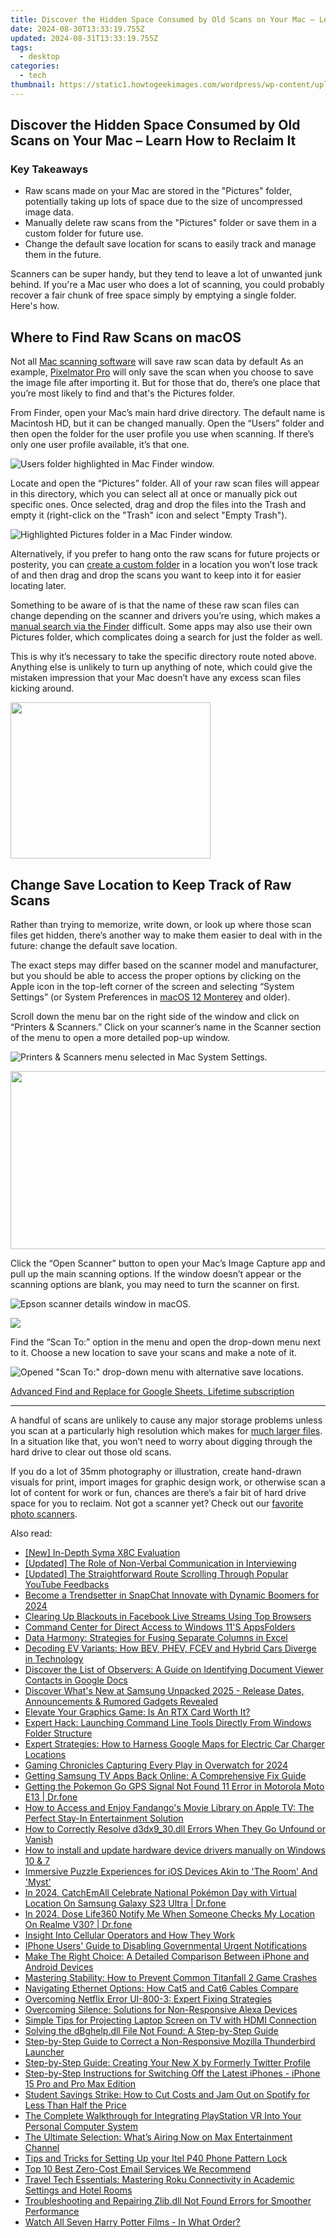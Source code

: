 ```yaml
---
title: Discover the Hidden Space Consumed by Old Scans on Your Mac – Learn How to Reclaim It
date: 2024-08-30T13:33:19.755Z
updated: 2024-08-31T13:33:19.755Z
tags:
  - desktop
categories:
  - tech
thumbnail: https://static1.howtogeekimages.com/wordpress/wp-content/uploads/wm/2024/03/brother-mfc-l2820dw-xl-scanner.jpeg
---
```


## Discover the Hidden Space Consumed by Old Scans on Your Mac – Learn How to Reclaim It

### Key Takeaways

* Raw scans made on your Mac are stored in the "Pictures" folder, potentially taking up lots of space due to the size of uncompressed image data.
* Manually delete raw scans from the "Pictures" folder or save them in a custom folder for future use.
* Change the default save location for scans to easily track and manage them in the future.

 Scanners can be super handy, but they tend to leave a lot of unwanted junk behind. If you're a Mac user who does a lot of scanning, you could probably recover a fair chunk of free space simply by emptying a single folder. Here's how.

##  Where to Find Raw Scans on macOS

 Not all [Mac scanning software](https://win-amazing.techidaily.com/how-to-fix-driver-conflicts-the-corsair-h115i-on-recent-windows-versions/) will save raw scan data by default As an example, [Pixelmator Pro](https://www.pixelmator.com/pro/) will only save the scan when you choose to save the image file after importing it. But for those that do, there’s one place that you’re most likely to find and that's the Pictures folder.

 From Finder, open your Mac’s main hard drive directory. The default name is Macintosh HD, but it can be changed manually. Open the “Users” folder and then open the folder for the user profile you use when scanning. If there’s only one user profile available, it’s that one.

![Users folder highlighted in Mac Finder window.](https://static1.howtogeekimages.com/wordpress/wp-content/uploads/2024/08/htg-scan-02.jpg) 

 Locate and open the “Pictures” folder. All of your raw scan files will appear in this directory, which you can select all at once or manually pick out specific ones. Once selected, drag and drop the files into the Trash and empty it (right-click on the "Trash" icon and select "Empty Trash").

![Highlighted Pictures folder in a Mac Finder window.](https://static1.howtogeekimages.com/wordpress/wp-content/uploads/2024/08/htg-scan-03.jpg) 

 Alternatively, if you prefer to hang onto the raw scans for future projects or posterity, you can [create a custom folder](https://fox-helps.techidaily.com/updated-2024-approved-sharpening-the-sight-on-minecraft-structures/) in a location you won’t lose track of and then drag and drop the scans you want to keep into it for easier locating later.

 Something to be aware of is that the name of these raw scan files can change depending on the scanner and drivers you’re using, which makes a [manual search via the Finder](https://youtube-stream.techidaily.com/2024-approved-from-creator-to-earnings-successful-youtube-short-strategies/) difficult. Some apps may also use their own Pictures folder, which complicates doing a search for just the folder as well.

 This is why it’s necessary to take the specific directory route noted above. Anything else is unlikely to turn up anything of note, which could give the mistaken impression that your Mac doesn’t have any excess scan files kicking around.

<!-- affiliate ads begin -->
<a href="https://zonlipartnershipprogram.pxf.io/c/5597632/1821134/17882" target="_top" id="1821134"><img src="//a.impactradius-go.com/display-ad/17882-1821134" border="0" alt="" width="320" height="250"/></a><img height="0" width="0" src="https://imp.pxf.io/i/5597632/1821134/17882" style="position:absolute;visibility:hidden;" border="0" />
<!-- affiliate ads end -->
##  Change Save Location to Keep Track of Raw Scans

 Rather than trying to memorize, write down, or look up where those scan files get hidden, there’s another way to make them easier to deal with in the future: change the default save location.

 The exact steps may differ based on the scanner model and manufacturer, but you should be able to access the proper options by clicking on the Apple icon in the top-left corner of the screen and selecting “System Settings” (or System Preferences in [macOS 12 Monterey](https://change-location.techidaily.com/in-2024-best-pokemons-for-pvp-matches-in-pokemon-go-for-vivo-y100i-power-5g-drfone-by-drfone-virtual-android/) and older).

 Scroll down the menu bar on the right side of the window and click on “Printers & Scanners.” Click on your scanner’s name in the Scanner section of the menu to open a more detailed pop-up window.

![Printers & Scanners menu selected in Mac System Settings.](https://static1.howtogeekimages.com/wordpress/wp-content/uploads/2024/08/htg-scan-05.jpg) 

<!-- affiliate ads begin -->
<a href="https://cowinaudio.pxf.io/c/5597632/1116855/13794" target="_top" id="1116855"><img src="//a.impactradius-go.com/display-ad/13794-1116855" border="0" alt="" width="767" height="285"/></a><img height="0" width="0" src="https://imp.pxf.io/i/5597632/1116855/13794" style="position:absolute;visibility:hidden;" border="0" />
<!-- affiliate ads end -->
 Click the “Open Scanner” button to open your Mac’s Image Capture app and pull up the main scanning options. If the window doesn’t appear or the scanning options are blank, you may need to turn the scanner on first.

![Epson scanner details window in macOS.](https://static1.howtogeekimages.com/wordpress/wp-content/uploads/2024/08/htg-scan-06.jpg) 

<!-- affiliate ads begin -->
<a href="https://shop.systoolsgroup.com/affiliate.php?ACCOUNT=SYSTOOBY&AFFILIATE=108875&PATH=https%3A%2F%2Fwww.systoolsgroup.com%3FAFFILIATE%3D108875%26RESOURCE%3DSysTools%2BOST%2BRecovery"><img src="https://www.systoolsgroup.com/box/ost-recovery.png" border="0"></a>
<!-- affiliate ads end -->
 Find the “Scan To:” option in the menu and open the drop-down menu next to it. Choose a new location to save your scans and make a note of it.

![Opened "Scan To:" drop-down menu with alternative save locations.](https://static1.howtogeekimages.com/wordpress/wp-content/uploads/2024/08/htg-scan-07.jpg) 

<!-- affiliate ads begin -->
<a href="https://secure.2checkout.com/order/checkout.php?PRODS=4729642&QTY=1&AFFILIATE=108875&CART=1">Advanced Find and Replace for Google Sheets, Lifetime subscription</a>
<!-- affiliate ads end -->
---

 A handful of scans are unlikely to cause any major storage problems unless you scan at a particularly high resolution which makes for [much larger files](https://win11.techidaily.com/addressing-non-functional-gadget-alert-in-windows-11/). In a situation like that, you won’t need to worry about digging through the hard drive to clear out those old scans.

 If you do a lot of 35mm photography or illustration, create hand-drawn visuals for print, import images for graphic design work, or otherwise scan a lot of content for work or fun, chances are there’s a fair bit of hard drive space for you to reclaim. Not got a scanner yet? Check out our [favorite photo scanners](https://instagram-videos.techidaily.com/updated-seeing-the-unseen-tracking-instagram-viewers-meticulously-for-2024/).

<ins class="adsbygoogle"
     style="display:block"
     data-ad-format="autorelaxed"
     data-ad-client="ca-pub-7571918770474297"
     data-ad-slot="1223367746"></ins>



<ins class="adsbygoogle"
     style="display:block"
     data-ad-client="ca-pub-7571918770474297"
     data-ad-slot="8358498916"
     data-ad-format="auto"
     data-full-width-responsive="true"></ins>

<span class="atpl-alsoreadstyle">Also read:</span>
<div><ul>
<li><a href="https://some-techniques.techidaily.com/new-in-depth-syma-x8c-evaluation/"><u>[New] In-Depth Syma X8C Evaluation</u></a></li>
<li><a href="https://some-approaches.techidaily.com/updated-the-role-of-non-verbal-communication-in-interviewing/"><u>[Updated] The Role of Non-Verbal Communication in Interviewing</u></a></li>
<li><a href="https://some-skills.techidaily.com/updated-the-straightforward-route-scrolling-through-popular-youtube-feedbacks/"><u>[Updated] The Straightforward Route  Scrolling Through Popular YouTube Feedbacks</u></a></li>
<li><a href="https://snapchat-videos.techidaily.com/become-a-trendsetter-in-snapchat-innovate-with-dynamic-boomers-for-2024/"><u>Become a Trendsetter in SnapChat  Innovate with Dynamic Boomers for 2024</u></a></li>
<li><a href="https://extra-resources.techidaily.com/clearing-up-blackouts-in-facebook-live-streams-using-top-browsers/"><u>Clearing Up Blackouts in Facebook Live Streams Using Top Browsers</u></a></li>
<li><a href="https://windows11.techidaily.com/command-center-for-direct-access-to-windows-11s-appsfolders/"><u>Command Center for Direct Access to Windows 11'S AppsFolders</u></a></li>
<li><a href="https://technical-tips.techidaily.com/data-harmony-strategies-for-fusing-separate-columns-in-excel/"><u>Data Harmony: Strategies for Fusing Separate Columns in Excel</u></a></li>
<li><a href="https://technical-tips.techidaily.com/decoding-ev-variants-how-bev-phev-fcev-and-hybrid-cars-diverge-in-technology/"><u>Decoding EV Variants: How BEV, PHEV, FCEV and Hybrid Cars Diverge in Technology</u></a></li>
<li><a href="https://technical-tips.techidaily.com/discover-the-list-of-observers-a-guide-on-identifying-document-viewer-contacts-in-google-docs/"><u>Discover the List of Observers: A Guide on Identifying Document Viewer Contacts in Google Docs</u></a></li>
<li><a href="https://technical-tips.techidaily.com/discover-whats-new-at-samsung-unpacked-2025-release-dates-announcements-and-rumored-gadgets-revealed/"><u>Discover What's New at Samsung Unpacked 2025 - Release Dates, Announcements & Rumored Gadgets Revealed</u></a></li>
<li><a href="https://technical-tips.techidaily.com/elevate-your-graphics-game-is-an-rtx-card-worth-it/"><u>Elevate Your Graphics Game: Is An RTX Card Worth It?</u></a></li>
<li><a href="https://technical-tips.techidaily.com/expert-hack-launching-command-line-tools-directly-from-windows-folder-structure/"><u>Expert Hack: Launching Command Line Tools Directly From Windows Folder Structure</u></a></li>
<li><a href="https://technical-tips.techidaily.com/expert-strategies-how-to-harness-google-maps-for-electric-car-charger-locations/"><u>Expert Strategies: How to Harness Google Maps for Electric Car Charger Locations</u></a></li>
<li><a href="https://screen-capture.techidaily.com/gaming-chronicles-capturing-every-play-in-overwatch-for-2024/"><u>Gaming Chronicles  Capturing Every Play in Overwatch for 2024</u></a></li>
<li><a href="https://technical-tips.techidaily.com/getting-samsung-tv-apps-back-online-a-comprehensive-fix-guide/"><u>Getting Samsung TV Apps Back Online: A Comprehensive Fix Guide</u></a></li>
<li><a href="https://android-location.techidaily.com/getting-the-pokemon-go-gps-signal-not-found-11-error-in-motorola-moto-e13-drfone-by-drfone-virtual/"><u>Getting the Pokemon Go GPS Signal Not Found 11 Error in Motorola Moto E13 | Dr.fone</u></a></li>
<li><a href="https://technical-tips.techidaily.com/how-to-access-and-enjoy-fandangos-movie-library-on-apple-tv-the-perfect-stay-in-entertainment-solution/"><u>How to Access and Enjoy Fandango's Movie Library on Apple TV: The Perfect Stay-In Entertainment Solution</u></a></li>
<li><a href="https://technical-tips.techidaily.com/1722863499798-how-to-correctly-resolve-d3dx930dll-errors-when-they-go-unfound-or-vanish/"><u>How to Correctly Resolve d3dx9_30.dll Errors When They Go Unfound or Vanish</u></a></li>
<li><a href="https://blog-min.techidaily.com/how-to-install-and-update-hardware-device-drivers-manually-on-windows-10-and-7-by-drivereasy-guide/"><u>How to install and update hardware device drivers manually on Windows 10 & 7</u></a></li>
<li><a href="https://technical-tips.techidaily.com/immersive-puzzle-experiences-for-ios-devices-akin-to-the-room-and-myst/"><u>Immersive Puzzle Experiences for iOS Devices Akin to 'The Room' And 'Myst'</u></a></li>
<li><a href="https://change-location.techidaily.com/in-2024-catchemall-celebrate-national-pokemon-day-with-virtual-location-on-samsung-galaxy-s23-ultra-drfone-by-drfone-virtual-android/"><u>In 2024, CatchEmAll Celebrate National Pokémon Day with Virtual Location On Samsung Galaxy S23 Ultra | Dr.fone</u></a></li>
<li><a href="https://review-topics.techidaily.com/in-2024-dose-life360-notify-me-when-someone-checks-my-location-on-realme-v30-drfone-by-drfone-virtual-android/"><u>In 2024, Dose Life360 Notify Me When Someone Checks My Location On Realme V30? | Dr.fone</u></a></li>
<li><a href="https://technical-tips.techidaily.com/insight-into-cellular-operators-and-how-they-work/"><u>Insight Into Cellular Operators and How They Work</u></a></li>
<li><a href="https://technical-tips.techidaily.com/iphone-users-guide-to-disabling-governmental-urgent-notifications/"><u>IPhone Users' Guide to Disabling Governmental Urgent Notifications</u></a></li>
<li><a href="https://technical-tips.techidaily.com/make-the-right-choice-a-detailed-comparison-between-iphone-and-android-devices/"><u>Make The Right Choice: A Detailed Comparison Between iPhone and Android Devices</u></a></li>
<li><a href="https://win-answers.techidaily.com/mastering-stability-how-to-prevent-common-titanfall-2-game-crashes/"><u>Mastering Stability: How to Prevent Common Titanfall 2 Game Crashes</u></a></li>
<li><a href="https://technical-tips.techidaily.com/navigating-ethernet-options-how-cat5-and-cat6-cables-compare/"><u>Navigating Ethernet Options: How Cat5 and Cat6 Cables Compare</u></a></li>
<li><a href="https://technical-tips.techidaily.com/overcoming-netflix-error-ui-800-3-expert-fixing-strategies/"><u>Overcoming Netflix Error UI-800-3: Expert Fixing Strategies</u></a></li>
<li><a href="https://technical-tips.techidaily.com/overcoming-silence-solutions-for-non-responsive-alexa-devices/"><u>Overcoming Silence: Solutions for Non-Responsive Alexa Devices</u></a></li>
<li><a href="https://technical-tips.techidaily.com/simple-tips-for-projecting-laptop-screen-on-tv-with-hdmi-connection/"><u>Simple Tips for Projecting Laptop Screen on TV with HDMI Connection</u></a></li>
<li><a href="https://technical-tips.techidaily.com/solving-the-dbghelpdll-file-not-found-a-step-by-step-guide/"><u>Solving the dBghelp.dll File Not Found: A Step-by-Step Guide</u></a></li>
<li><a href="https://technical-tips.techidaily.com/step-by-step-guide-to-correct-a-non-responsive-mozilla-thunderbird-launcher/"><u>Step-by-Step Guide to Correct a Non-Responsive Mozilla Thunderbird Launcher</u></a></li>
<li><a href="https://technical-tips.techidaily.com/step-by-step-guide-creating-your-new-x-by-formerly-twitter-profile/"><u>Step-by-Step Guide: Creating Your New X by Formerly Twitter Profile</u></a></li>
<li><a href="https://technical-tips.techidaily.com/step-by-step-instructions-for-switching-off-the-latest-iphones-iphone-15-pro-and-pro-max-edition/"><u>Step-by-Step Instructions for Switching Off the Latest iPhones - iPhone 15 Pro and Pro Max Edition</u></a></li>
<li><a href="https://technical-tips.techidaily.com/student-savings-strike-how-to-cut-costs-and-jam-out-on-spotify-for-less-than-half-the-price/"><u>Student Savings Strike: How to Cut Costs and Jam Out on Spotify for Less Than Half the Price</u></a></li>
<li><a href="https://technical-tips.techidaily.com/the-complete-walkthrough-for-integrating-playstation-vr-into-your-personal-computer-system/"><u>The Complete Walkthrough for Integrating PlayStation VR Into Your Personal Computer System</u></a></li>
<li><a href="https://technical-tips.techidaily.com/the-ultimate-selection-whats-airing-now-on-max-entertainment-channel/"><u>The Ultimate Selection: What’s Airing Now on Max Entertainment Channel</u></a></li>
<li><a href="https://unlock-android.techidaily.com/tips-and-tricks-for-setting-up-your-itel-p40-phone-pattern-lock-by-drfone-android/"><u>Tips and Tricks for Setting Up your Itel P40 Phone Pattern Lock</u></a></li>
<li><a href="https://technical-tips.techidaily.com/top-10-best-zero-cost-email-services-we-recommend/"><u>Top 10 Best Zero-Cost Email Services We Recommend</u></a></li>
<li><a href="https://technical-tips.techidaily.com/travel-tech-essentials-mastering-roku-connectivity-in-academic-settings-and-hotel-rooms/"><u>Travel Tech Essentials: Mastering Roku Connectivity in Academic Settings and Hotel Rooms</u></a></li>
<li><a href="https://technical-tips.techidaily.com/troubleshooting-and-repairing-zlibdll-not-found-errors-for-smoother-performance/"><u>Troubleshooting and Repairing Zlib.dll Not Found Errors for Smoother Performance</u></a></li>
<li><a href="https://technical-tips.techidaily.com/watch-all-seven-harry-potter-films-in-what-order/"><u>Watch All Seven Harry Potter Films - In What Order?</u></a></li>
</ul></div>
